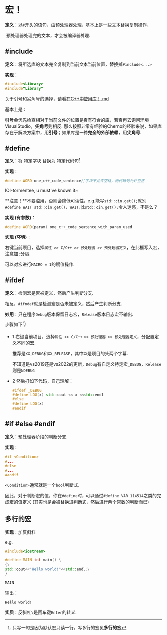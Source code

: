 # 宏！

**定义**：以`#`开头的语句，由预处理器处理，基本上是一些文本替换复制操作，

​			预处理器处理完的文本，才会被编译器处理.

## #include

**定义**：将所选库的文本完全复制到当前文本当前位置，替换掉`#include<...>`

**实现**：

```cpp
#include<Library>
#include"Library"
```

关于引号和尖角号的选择，请看[在C++中使用库！.md](在C++中使用库！.md)

基本上是：

**引号**会优先检查相对于当前文件的位置是否有符合的库，若否再去询问环境VisualStudio，**尖角号**则相反. 那么按照非常有经验的Cherno的经验来说，如果库存在于解决方案中，用**引号**；如果库是一种**完全的外部依赖**，用**尖角号**.



## #define

**定义**：将 特定字块 替换为 特定代码句[^1]

**实现**：

```cpp
#define WORD one_c++_code_sentence//字块不允许空格，而代码句允许空格
```

IOI-tormentee, u must've known it~

**注意！**不要滥用，否则会降低可读性，e.g.能写`std::cin.get();`就别`#define WAIT std::cin.get()`，`WAIT;`比`std::cin.get();`令人迷惑，不是么？

**实现 (有参数)**：

```cpp
#define WORD(param) one_c++_code_sentence_with_param_used
```

**实现 (环境)**：

右键当前项目，选择`属性 >> C/C++ >> 预处理器 >> 预处理器定义`，在此框写入宏，注意加`;`分隔.

可以对宏进行`MACRO = 1`的赋值操作.

[^1]:只写一句是因为默认宏只读一行，写多行的宏见**多行的宏**



## #ifdef 

**定义**：检测宏是否被定义，然后产生判断分支.

​			相反，`#ifndef`就是检测宏是否未被定义，然后产生判断分支.

**妙用**：只在程序`Debug`版本保留日志宏，`Release`版本日志宏不输出.

步骤如下👇

+ 1 右键当前项目，选择`属性 >> C/C++ >> 预处理器 >> 预处理器定义`，分配置定义不同的宏.

	推荐是`XX_DEBUG`和`XX_RELEASE`，其中`XX`是项目的头两个字幕.

	不知道是vs2019还是vs2022的更新，`Debug`有自定义特定宏`_DEBUG`，`Release`则是`NDEBUG`

+ 2 然后打如下代码，自己理解：

	```cpp
	#ifdef _DEBUG
	#define LOG(x) std::cout << x <<std::endl
	#else
	#define LOG(x)
	#endif
	```



## #if #else #endif

**定义**：预处理器阶段的判断分支.

**实现**：

```cpp
#if <Condition>
#...
#else
#...
#endif
```

`<Condition>`通常就是一个`bool`判断式.

因此，对于判断宏的值，你在`#define`时，可以通过`#define VAR 114514`之类的完成宏的值定义 (其实也是会被替换进判断式，然后进行两个常数的判断而已)



## 多行的宏

**实现**：加反斜杠

e.g.

```cpp
#include<iostream>

#define MAIN int main() \
{\
std::cout<<"Hello world!"<<std::endl;\
}

MAIN
```

输出：

```
Hello world!
```



**实质**：反斜杠`\`是回车键`Enter`的转义.